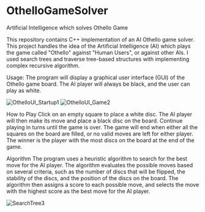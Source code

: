 # OthelloGameSolver
Artificial Intelligence which solves Othello Game 

This repository contains C++ implementation of an AI Othello game solver. This project handles the idea of the Artificial Intelligence (AI) which plays the game called "Othello" against "Human Users", or against other AIs. I used search trees and traverse tree-based structures with implementing complex recursive algorithm.


Usage:
The program will display a graphical user interface (GUI) of the Othello game board. The AI player will always be black, and the user can play as white.

![OthelloUI_Startup1](https://user-images.githubusercontent.com/104103767/233768954-19d4e82f-8e51-4770-bc8b-a7817ed9419a.png)
![OthelloUI_Game2](https://user-images.githubusercontent.com/104103767/233768964-8ebeed9c-e670-42bd-bbef-9630d2ba1b31.png)


How to Play
Click on an empty square to place a white disc.
The AI player will then make its move and place a black disc on the board.
Continue playing in turns until the game is over.
The game will end when either all the squares on the board are filled, or no valid moves are left for either player. The winner is the player with the most discs on the board at the end of the game.

Algorithm
The program uses a heuristic algorithm to search for the best move for the AI player. The algorithm evaluates the possible moves based on several criteria, such as the number of discs that will be flipped, the stability of the discs, and the position of the discs on the board. The algorithm then assigns a score to each possible move, and selects the move with the highest score as the best move for the AI player.

![SearchTree3](https://user-images.githubusercontent.com/104103767/233768987-8b241d93-2c63-4897-975a-48271a30592b.jpeg)

